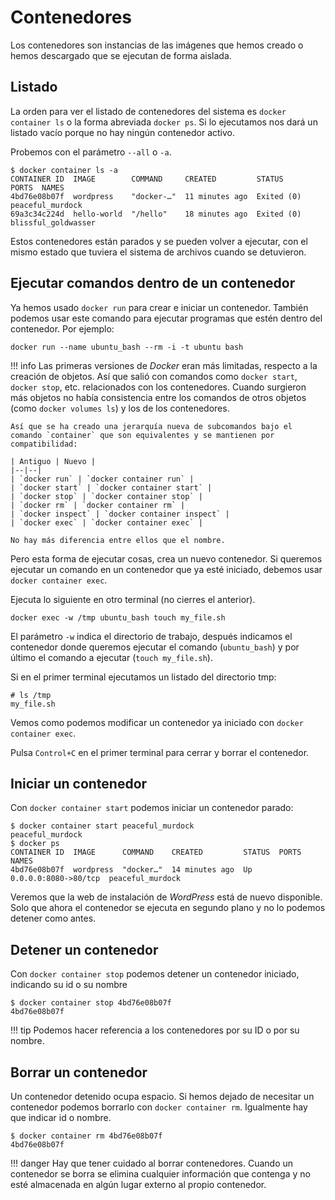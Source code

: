 # Contenedores

Los contenedores son instancias de las imágenes que hemos creado o hemos descargado que se ejecutan de forma aislada.

## Listado

La orden para ver el listado de contenedores del sistema es `docker container ls` o la forma abreviada `docker ps`. Si lo ejecutamos nos dará un listado vacío porque no hay ningún contenedor activo.

Probemos con el parámetro `--all` o `-a`.

    $ docker container ls -a
    CONTAINER ID  IMAGE        COMMAND     CREATED         STATUS      PORTS  NAMES
    4bd76e08b07f  wordpress    "docker-…"  11 minutes ago  Exited (0)         peaceful_murdock
    69a3c34c224d  hello-world  "/hello"    18 minutes ago  Exited (0)         blissful_goldwasser

Estos contenedores están parados y se pueden volver a ejecutar, con el mismo estado que tuviera el sistema de archivos cuando se detuvieron.

## Ejecutar comandos dentro de un contenedor

Ya hemos usado `docker run` para crear e iniciar un contenedor. También podemos usar este comando para ejecutar programas que estén dentro del contenedor. Por ejemplo:

    docker run --name ubuntu_bash --rm -i -t ubuntu bash

!!! info
    Las primeras versiones de _Docker_ eran más limitadas, respecto a la creación de objetos. Así que salió con comandos como `docker start`, `docker stop`, etc. relacionados con los contenedores. Cuando surgieron más objetos no había consistencia entre los comandos de otros objetos (como `docker volumes ls`) y los de los contenedores.

    Así que se ha creado una jerarquía nueva de subcomandos bajo el comando `container` que son equivalentes y se mantienen por compatibilidad:

    | Antiguo | Nuevo |
    |--|--|
    | `docker run` | `docker container run` |
    | `docker start` | `docker container start` |
    | `docker stop` | `docker container stop` |
    | `docker rm` | `docker container rm` |
    | `docker inspect` | `docker container inspect` |
    | `docker exec` | `docker container exec` |

    No hay más diferencia entre ellos que el nombre.

Pero esta forma de ejecutar cosas, crea un nuevo contenedor. Si queremos ejecutar un comando en un contenedor que ya esté iniciado, debemos usar `docker container exec`.

Ejecuta lo siguiente en otro terminal (no cierres el anterior).

    docker exec -w /tmp ubuntu_bash touch my_file.sh

El parámetro `-w` indica el directorio de trabajo, después indicamos el contenedor donde queremos ejecutar el comando (`ubuntu_bash`) y por último el comando a ejecutar (`touch my_file.sh`).

Si en el primer terminal ejecutamos un listado del directorio tmp:

    # ls /tmp
    my_file.sh

Vemos como podemos modificar un contenedor ya iniciado con `docker container exec`.

Pulsa `Control+C` en el primer terminal para cerrar y borrar el contenedor.

## Iniciar un contenedor

Con `docker container start` podemos iniciar un contenedor parado:

    $ docker container start peaceful_murdock 
    peaceful_murdock
    $ docker ps
    CONTAINER ID  IMAGE      COMMAND    CREATED         STATUS  PORTS                 NAMES
    4bd76e08b07f  wordpress  "docker…"  14 minutes ago  Up      0.0.0.0:8080->80/tcp  peaceful_murdock

Veremos que la web de instalación de _WordPress_ está de nuevo disponible. Solo que ahora el contenedor se ejecuta en segundo plano y no lo podemos detener como antes.

## Detener un contenedor

Con `docker container stop` podemos detener un contenedor iniciado, indicando su id o su nombre

    $ docker container stop 4bd76e08b07f
    4bd76e08b07f

!!! tip
    Podemos hacer referencia a los contenedores por su ID o por su nombre.

## Borrar un contenedor

Un contenedor detenido ocupa espacio. Si hemos dejado de necesitar un contenedor podemos borrarlo con `docker container rm`. Igualmente hay que indicar id o nombre.

    $ docker container rm 4bd76e08b07f
    4bd76e08b07f

!!! danger
    Hay que tener cuidado al borrar contenedores. Cuando un contenedor se borra se elimina cualquier información que contenga y no esté almacenada en algún lugar externo al propio contenedor.

